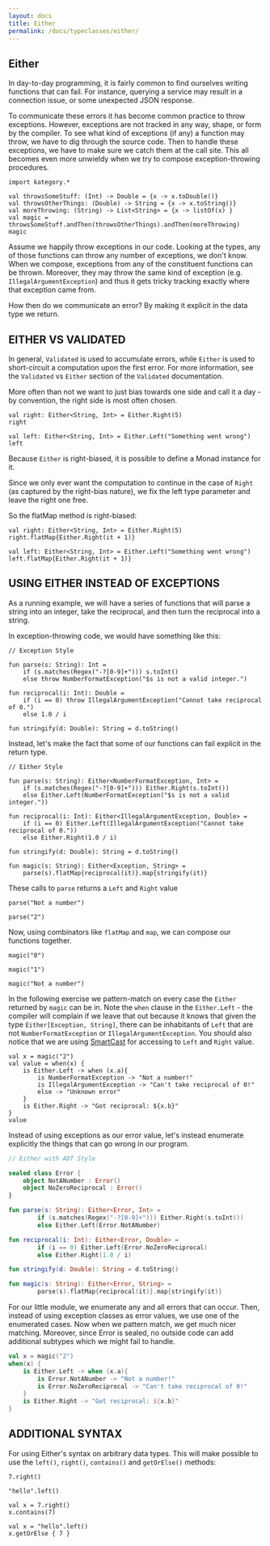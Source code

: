 ```yaml
---
layout: docs
title: Either
permalink: /docs/typeclasses/either/
---
```


## Either

In day-to-day programming, it is fairly common to find ourselves writing functions that can fail. 
For instance, querying a service may result in a connection issue, or some unexpected JSON response.

To communicate these errors it has become common practice to throw exceptions. However,
exceptions are not tracked in any way, shape, or form by the compiler. To see what 
kind of exceptions (if any) a function may throw, we have to dig through the source code. 
Then to handle these exceptions, we have to make sure we catch them at the call site. This 
all becomes even more unwieldy when we try to compose exception-throwing procedures.

```kotlin:ank
import kategory.*

val throwsSomeStuff: (Int) -> Double = {x -> x.toDouble()}
val throwsOtherThings: (Double) -> String = {x -> x.toString()}
val moreThrowing: (String) -> List<String> = {x -> listOf(x) }
val magic = throwsSomeStuff.andThen(throwsOtherThings).andThen(moreThrowing)
magic
```

Assume we happily throw exceptions in our code. Looking at the types, any of those functions can 
throw any number of exceptions, we don't know. When we compose, exceptions from any of the constituent
functions can be thrown. Moreover, they may throw the same kind of exception 
(e.g. `IllegalArgumentException`) and thus it gets tricky tracking exactly where that exception came from.

How then do we communicate an error? By making it explicit in the data type we return.

## EITHER VS VALIDATED

In general, `Validated` is used to accumulate errors, while `Either` is used to short-circuit a computation 
upon the first error. For more information, see the `Validated` vs `Either` section of the `Validated` documentation.

More often than not we want to just bias towards one side and call it a day - by convention,
the right side is most often chosen.

```kotlin:ank
val right: Either<String, Int> = Either.Right(5)
right
``` 

```kotlin:ank
val left: Either<String, Int> = Either.Left("Something went wrong")
left
``` 
Because `Either` is right-biased, it is possible to define a Monad instance for it.

Since we only ever want the computation to continue in the case of `Right` (as captured by the right-bias nature), 
we fix the left type parameter and leave the right one free.

So the flatMap method is right-biased:

```kotlin:ank
val right: Either<String, Int> = Either.Right(5)
right.flatMap{Either.Right(it + 1)}

val left: Either<String, Int> = Either.Left("Something went wrong")
left.flatMap{Either.Right(it + 1)}
``` 

## USING EITHER INSTEAD OF EXCEPTIONS

As a running example, we will have a series of functions that will parse a string into an integer, 
take the reciprocal, and then turn the reciprocal into a string.

In exception-throwing code, we would have something like this:

```kotlin:ank:silent
// Exception Style

fun parse(s: String): Int =
    if (s.matches(Regex("-?[0-9]+"))) s.toInt()
    else throw NumberFormatException("$s is not a valid integer.")

fun reciprocal(i: Int): Double =
    if (i == 0) throw IllegalArgumentException("Cannot take reciprocal of 0.")
    else 1.0 / i

fun stringify(d: Double): String = d.toString()
``` 

Instead, let's make the fact that some of our functions can fail explicit in the return type.

```kotlin:ank:silent
// Either Style

fun parse(s: String): Either<NumberFormatException, Int> =
    if (s.matches(Regex("-?[0-9]+"))) Either.Right(s.toInt())
    else Either.Left(NumberFormatException("$s is not a valid integer."))

fun reciprocal(i: Int): Either<IllegalArgumentException, Double> =
    if (i == 0) Either.Left(IllegalArgumentException("Cannot take reciprocal of 0."))
    else Either.Right(1.0 / i)

fun stringify(d: Double): String = d.toString()

fun magic(s: String): Either<Exception, String> =
    parse(s).flatMap{reciprocal(it)}.map{stringify(it)}

``` 

These calls to `parse` returns a `Left` and `Right` value

```kotlin:ank
parse("Not a number")
``` 

```kotlin:ank
parse("2")
``` 

Now, using combinators like `flatMap` and `map`, we can compose our functions together. 

```kotlin:ank
magic("0")
``` 

```kotlin:ank
magic("1")
``` 

```kotlin:ank
magic("Not a number")
``` 

In the following exercise we pattern-match on every case the `Either` returned by `magic` can be in. 
Note the `when` clause in the `Either.Left` - the compiler will complain if we leave that out because it knows that 
given the type `Either[Exception, String]`, there can be inhabitants of `Left` that are not 
`NumberFormatException` or `IllegalArgumentException`. You should also notice that we are using 
[SmartCast](https://kotlinlang.org/docs/reference/typecasts.html#smart-casts) for accessing to `Left` and `Right`
value.

```kotlin:ank
val x = magic("2")
val value = when(x) {
    is Either.Left -> when (x.a){
        is NumberFormatException -> "Not a number!"
        is IllegalArgumentException -> "Can't take reciprocal of 0!"
        else -> "Unknown error"
    }
    is Either.Right -> "Got reciprocal: ${x.b}"
}
value
```

Instead of using exceptions as our error value, let's instead enumerate explicitly the things that 
can go wrong in our program.

```kotlin
// Either with ADT Style

sealed class Error {
    object NotANumber : Error()
    object NoZeroReciprocal : Error()
}

fun parse(s: String): Either<Error, Int> =
        if (s.matches(Regex("-?[0-9]+"))) Either.Right(s.toInt())
        else Either.Left(Error.NotANumber)

fun reciprocal(i: Int): Either<Error, Double> =
        if (i == 0) Either.Left(Error.NoZeroReciprocal)
        else Either.Right(1.0 / i)

fun stringify(d: Double): String = d.toString()

fun magic(s: String): Either<Error, String> =
        parse(s).flatMap{reciprocal(it)}.map{stringify(it)}
```

For our little module, we enumerate any and all errors that can occur. Then, instead of using 
exception classes as error values, we use one of the enumerated cases. Now when we pattern match,
we get much nicer matching. Moreover, since Error is sealed, no outside code can add additional 
subtypes which we might fail to handle.

```kotlin
val x = magic("2")
when(x) {
    is Either.Left -> when (x.a){
        is Error.NotANumber -> "Not a number!"
        is Error.NoZeroReciprocal -> "Can't take reciprocal of 0!"
    }
    is Either.Right -> "Got reciprocal: ${x.b}"
}
```

## ADDITIONAL SYNTAX

For using Either's syntax on arbitrary data types. 
This will make possible to use the `left()`, `right()`, `contains()` and `getOrElse()` methods:

```kotlin:ank
7.right()
```

```kotlin:ank
"hello".left()
```

```kotlin:ank
val x = 7.right()
x.contains(7)
```

```kotlin:ank
val x = "hello".left()
x.getOrElse { 7 }
```
